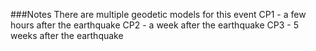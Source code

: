 ###Notes
There are multiple geodetic models for this event
CP1 - a few hours after the earthquake
CP2 - a week after the earthquake
CP3 - 5 weeks after the earthquake
